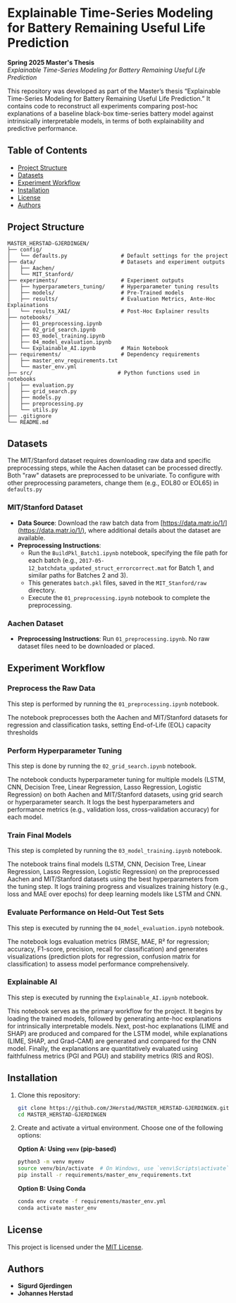 # Explainable Time-Series Modeling for Battery Remaining Useful Life Prediction

**Spring 2025 Master's Thesis**  
*Explainable Time-Series Modeling for Battery Remaining Useful Life Prediction*

This repository was developed as part of the Master’s thesis “Explainable Time-Series Modeling for Battery Remaining Useful Life Prediction.” It contains code to reconstruct all experiments comparing post-hoc explanations of a baseline black-box time-series battery model against intrinsically interpretable models, in terms of both explainability and predictive performance.

## Table of Contents

- [Project Structure](#project-structure)  
- [Datasets](#datasets)  
- [Experiment Workflow](#experiment-workflow)
- [Installation](#installation)  
- [License](#license)   
- [Authors](#authors)  

## Project Structure

```text
MASTER_HERSTAD-GJERDINGEN/
├── config/                         
│   └── defaults.py                 # Default settings for the project
├── data/                           # Datasets and experiment outputs
│   ├── Aachen/                     
│   └── MIT_Stanford/               
├── experiments/                    # Experiment outputs
│   ├── hyperparameters_tuning/     # Hyperparameter tuning results
│   ├── models/                     # Pre-Trained models
│   ├── results/                    # Evaluation Metrics, Ante-Hoc Explainations
│   └── results_XAI/                # Post-Hoc Explainer results
├── notebooks/                      
│   ├── 01_preprocessing.ipynb      
│   ├── 02_grid_search.ipynb        
│   ├── 03_model_training.ipynb     
│   ├── 04_model_evaluation.ipynb   
│   └── Explainable_AI.ipynb        # Main Notebook
├── requirements/                   # Dependency requirements
│   ├── master_env_requirements.txt
│   └── master_env.yml             
├── src/                           # Python functions used in notebooks
│   ├── evaluation.py               
│   ├── grid_search.py              
│   ├── models.py                   
│   ├── preprocessing.py            
│   └── utils.py                    
├── .gitignore                      
└── README.md                       
```

## Datasets

The MIT/Stanford dataset requires downloading raw data and specific preprocessing steps, while the Aachen dataset can be processed directly. Both "raw" datasets are preprocessed to be univariate. To configure with other preprocessing parameters, change them (e.g., EOL80 or EOL65) in `defaults.py` 

### MIT/Stanford Dataset
- **Data Source**: Download the raw batch data from [https://data.matr.io/1/](https://data.matr.io/1/), where additional details about the dataset are available.
- **Preprocessing Instructions**:
  - Run the `BuildPkl_Batch1.ipynb` notebook, specifying the file path for each batch (e.g., `2017-05-12_batchdata_updated_struct_errorcorrect.mat` for Batch 1, and similar paths for Batches 2 and 3).
  - This generates `batch.pkl` files, saved in the `MIT_Stanford/raw` directory.
  - Execute the `01_preprocessing.ipynb` notebook to complete the preprocessing.

### Aachen Dataset
- **Preprocessing Instructions**: Run `01_preprocessing.ipynb`. No raw dataset files need to be downloaded or placed.

## Experiment Workflow

### Preprocess the Raw Data
This step is performed by running the `01_preprocessing.ipynb` notebook.

The notebook preprocesses both the Aachen and MIT/Stanford datasets for regression and classification tasks, setting End-of-Life (EOL) capacity thresholds

### Perform Hyperparameter Tuning
This step is done by running the `02_grid_search.ipynb` notebook.

The notebook conducts hyperparameter tuning for multiple models (LSTM, CNN, Decision Tree, Linear Regression, Lasso Regression, Logistic Regression) on both Aachen and MIT/Stanford datasets, using grid search or hyperparameter search. It logs the best hyperparameters and performance metrics (e.g., validation loss, cross-validation accuracy) for each model.

### Train Final Models
This step is completed by running the `03_model_training.ipynb` notebook.

The notebook trains final models (LSTM, CNN, Decision Tree, Linear Regression, Lasso Regression, Logistic Regression) on the preprocessed Aachen and MIT/Stanford datasets using the best hyperparameters from the tuning step. It logs training progress and visualizes training history (e.g., loss and MAE over epochs) for deep learning models like LSTM and CNN.

### Evaluate Performance on Held-Out Test Sets
This step is executed by running the `04_model_evaluation.ipynb` notebook.

The notebook logs evaluation metrics (RMSE, MAE, R² for regression; accuracy, F1-score, precision, recall for classification) and generates visualizations (prediction plots for regression, confusion matrix for classification) to assess model performance comprehensively.

### Explainable AI 
This step is executed by running the `Explainable_AI.ipynb` notebook.

This notebook serves as the primary workflow for the project. It begins by loading the trained models, followed by generating ante-hoc explanations for intrinsically interpretable models. Next, post-hoc explanations (LIME and SHAP) are produced and compared for the LSTM model, while explanations (LIME, SHAP, and Grad-CAM) are generated and compared for the CNN model. Finally, the explanations are quantitatively evaluated using faithfulness metrics (PGI and PGU) and stability metrics (RIS and ROS).


## Installation

1. Clone this repository:  
   ```bash
   git clone https://github.com/JHerstad/MASTER_HERSTAD-GJERDINGEN.git
   cd MASTER_HERSTAD-GJERDINGEN
   ```
2. Create and activate a virtual environment. Choose one of the following options:  

   **Option A: Using `venv` (pip-based)**  
   ```bash
   python3 -m venv myenv
   source venv/bin/activate  # On Windows, use `venv\Scripts\activate`
   pip install -r requirements/master_env_requirements.txt
   ```

   **Option B: Using Conda**  
   ```bash
   conda env create -f requirements/master_env.yml
   conda activate master_env
   ```

## License

This project is licensed under the [MIT License](LICENSE).

## Authors

- **Sigurd Gjerdingen**
- **Johannes Herstad**
